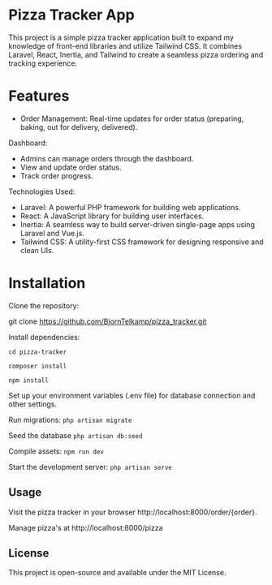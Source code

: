 # Pizza Tracker App
This project is a simple pizza tracker application built to expand my knowledge of front-end libraries and utilize Tailwind CSS. It combines Laravel, React, Inertia, and Tailwind to create a seamless pizza ordering and tracking experience.

# Features
- Order Management:
Real-time updates for order status (preparing, baking, out for delivery, delivered).

Dashboard:
- Admins can manage orders through the dashboard.
- View and update order status.
- Track order progress.

Technologies Used: 
- Laravel: A powerful PHP framework for building web applications.
- React: A JavaScript library for building user interfaces.
- Inertia: A seamless way to build server-driven single-page apps using Laravel and Vue.js.
- Tailwind CSS: A utility-first CSS framework for designing responsive and clean UIs.


# Installation
Clone the repository:

git clone https://github.com/BjornTelkamp/pizza_tracker.git

Install dependencies:

`cd pizza-tracker`

`composer install`

`npm install`

Set up your environment variables (.env file) for database connection and other settings.

Run migrations:
`php artisan migrate`

Seed the database
`php artisan db:seed`

Compile assets:
`npm run dev`

Start the development server:
`php artisan serve`

## Usage
Visit the pizza tracker in your browser http://localhost:8000/order/{order}.

Manage pizza's at http://localhost:8000/pizza

## License
This project is open-source and available under the MIT License.
